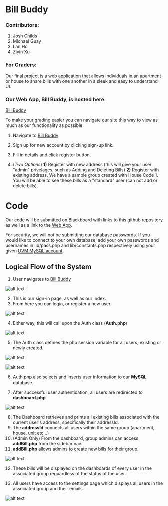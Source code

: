 # Bill Buddy
### Contributors: 
1. Josh Childs 
2. Michael Guay
3. Lan Ho
4. Ziyin Xu


### For Graders:

Our final project is a web application that allows individuals in an apartment or house to share bills with one another in a sleek and easy to understand UI. 

### Our Web App, Bill Buddy, is hosted here. 

[Bill Buddy](https://jhchilds.w3.uvm.edu/final_proj/ "Login")

To make your grading easier you can navigate our site this way to view as much as our functionality as possible:

1. Navigate to [Bill Buddy](https://jhchilds.w3.uvm.edu/final_proj/ "Login")
2. Sign up for new account by clicking sign-up link.
3. Fill in details and click register button.

4.  (*Two Options*) **1)** Register with new address (this will give your user "admin" privelages, such as Adding and Deleting Bills) 
 **2)** Register with existing address. We have a sample group created with House Code 1. You will be able to see these bills as a "standard" user (can not add or delete bills). 


# Code
Our code will be submitted on Blackboard with links to this github repository as well as a link to the [Web App](https://jhchilds.w3.uvm.edu/final_proj/ "Login").

For security, we will not be submitting our database passwords. If you would like to connect to your own database, add your own passwords and usernames in lib/pass.php and lib/constants.php respectively using your given [UVM MySQL account](https://webdb.uvm.edu/account/ "WebDB UVM").

## Logical Flow of the System

1. User navigates to [Bill Buddy](https://jhchilds.w3.uvm.edu/final_proj/ "Login")

![alt text][index]

[index]: http://jhchilds.w3.uvm.edu/final-screenshots/index1.png "Bill Buddy Index"

2. This is our sign-in page, as well as our index.
3. From here you can login, or register a new user. 

![alt text][register]

[register]: http://jhchilds.w3.uvm.edu/final-screenshots/register2.png "Bill Buddy Registration"

4. Either way, this will call upon the Auth class (**Auth.php**)

![alt text][new]

[new]: http://jhchilds.w3.uvm.edu/final-screenshots/address3.png "Bill Buddy Registration"

5. The Auth class defines the php session variable for all users, existing or newly created.

![alt text][existing]

[existing]: http://jhchilds.w3.uvm.edu/final-screenshots/address3new.png "Bill Buddy Registration"

![alt text][existing2]

[existing2]: http://jhchilds.w3.uvm.edu/final-screenshots/address4existing.png "Bill Buddy Registration"

6. Auth.php also selects and inserts user information to our **MySQL** database.

7. After successful user authentication, all users are redirected to **dashboard.php**.

![alt text][dashboard]

[dashboard]: http://jhchilds.w3.uvm.edu/final-screenshots/dashboard5.png "Bill Buddy Dashboard"

8. The Dashboard retrieves and prints all existing bills associated with the current user's address, specifically their addressId.
9. The **addressId** connects all users within the same group (apartment, house, unit etc...)
10. (Admin Only) From the dashboard, group admins can access **addBill.php** from the sidebar nav. 
11. **addBill.php** allows admins to create new bills for their group. 

![alt text][addbill]

[addbill]: http://jhchilds.w3.uvm.edu/final-screenshots/addBill6.png "Bill Buddy"

12. These bills will be displayed on the dashboards of every user in the associated group reguardless of the status of the user.

13. All users have access to the settings page which displays all users in the associated group and their emails.

![alt text][settings]

[settings]: http://jhchilds.w3.uvm.edu/final-screenshots/settings7.png "Bill Buddy"
